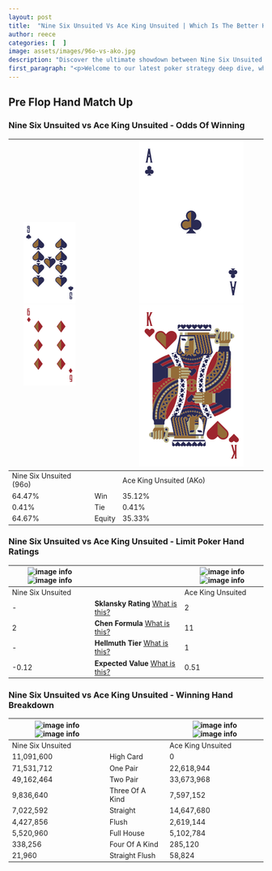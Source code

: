 ```yaml
---
layout: post
title:  "Nine Six Unsuited Vs Ace King Unsuited | Which Is The Better Hand In Poker? A Complete Guide"
author: reece
categories: [  ]
image: assets/images/96o-vs-ako.jpg
description: "Discover the ultimate showdown between Nine Six Unsuited and Ace King Unsuited in poker! Uncover the odds, strategies, and scenarios where one hand triumphs over the other. Get ready to up your poker game with this thrilling analysis."
first_paragraph: "<p>Welcome to our latest poker strategy deep dive, where we're pitting two distinct hands against each other in a high-stakes showdown: Nine Six Unsuited vs Ace King Unsuited.</p><p>In the dynamic world of poker, every decision counts, and knowing which hand holds the upper hand is key to your success at the table.</p><p>In this article, we'll dissect these two hands, explore the scenarios where one dominates the other, and equip you with the knowledge to make strategic choices that can tip the odds in your favor.</p><p>Get ready to unravel the intriguing dynamics of these poker hands and elevate your game to new heights.</p>"
---
```




[comment]: # (sp0)

## Pre Flop Hand Match Up

<div class="table hand-ratings" markdown="1"> 



### Nine Six Unsuited vs Ace King Unsuited - Odds Of Winning


    
| ![image info](assets/images/hand1/9.png) ![image info](assets/images/hand1/6o.png) |  | ![image info](assets/images/hand2/A.png) ![image info](assets/images/hand2/Ko.png) |
| -------- | -------- | -------- |
| Nine Six Unsuited (96o) |  | Ace King Unsuited (AKo) |
| 64.47% | Win | 35.12% |
| 0.41% | Tie | 0.41% |
| 64.67% | Equity | 35.33% |




[comment]: # (sp1)



### Nine Six Unsuited vs Ace King Unsuited - Limit Poker Hand Ratings


    
| ![image info](https://www.riverpairs.com/assets/images/hand1/9.png) ![image info](https://www.riverpairs.com/assets/images/hand1/6o.png) |  | ![image info](https://www.riverpairs.com/assets/images/hand2/A.png) ![image info](https://www.riverpairs.com/assets/images/hand2/Ko.png) |
| -------- | -------- | -------- |
| Nine Six Unsuited |  | Ace King Unsuited |
| - | **Sklansky Rating** [What is this?](/sklansky-rating-explained) | 2 |
| 2 | **Chen Formula** [What is this?](/chen-formula-explained) | 11 |
| - | **Hellmuth Tier** [What is this?](/Hellmuth-tier-explained) | 1 |
| -0.12 | **Expected Value** [What is this?](/expected-value-explained) | 0.51 |




[comment]: # (sp2)



### Nine Six Unsuited vs Ace King Unsuited - Winning Hand Breakdown


    
| ![image info](https://www.riverpairs.com/assets/images/hand1/9.png) ![image info](https://www.riverpairs.com/assets/images/hand1/6o.png) |  | ![image info](https://www.riverpairs.com/assets/images/hand2/A.png) ![image info](https://www.riverpairs.com/assets/images/hand2/Ko.png) |
| -------- | -------- | -------- |
| Nine Six Unsuited |  | Ace King Unsuited |
| 11,091,600 | High Card | 0 |
| 71,531,712 | One Pair | 22,618,944 |
| 49,162,464 | Two Pair | 33,673,968 |
| 9,836,640 | Three Of A Kind | 7,597,152 |
| 7,022,592 | Straight | 14,647,680 |
| 4,427,856 | Flush | 2,619,144 |
| 5,520,960 | Full House | 5,102,784 |
| 338,256 | Four Of A Kind | 285,120 |
| 21,960 | Straight Flush | 58,824 |




[comment]: # (sp3)



</div>

[comment]: # (sp4)



[comment]: # (sp5)

